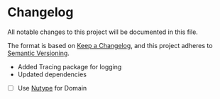 # Changelog

All notable changes to this project will be documented in this file.

The format is based on [Keep a Changelog](https://keepachangelog.com/en/1.0.0/),
and this project adheres to [Semantic Versioning](https://semver.org/spec/v2.0.0.html).

- Added Tracing package for logging
- Updated dependencies
- [ ] Use [Nutype](https://github.com/greyblake/nutype) for Domain
